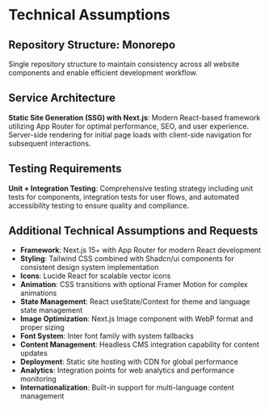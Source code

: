 # Technical Assumptions

## Repository Structure: Monorepo
Single repository structure to maintain consistency across all website components and enable efficient development workflow.

## Service Architecture
**Static Site Generation (SSG) with Next.js**: Modern React-based framework utilizing App Router for optimal performance, SEO, and user experience. Server-side rendering for initial page loads with client-side navigation for subsequent interactions.

## Testing Requirements
**Unit + Integration Testing**: Comprehensive testing strategy including unit tests for components, integration tests for user flows, and automated accessibility testing to ensure quality and compliance.

## Additional Technical Assumptions and Requests
- **Framework**: Next.js 15+ with App Router for modern React development
- **Styling**: Tailwind CSS combined with Shadcn/ui components for consistent design system implementation
- **Icons**: Lucide React for scalable vector icons
- **Animation**: CSS transitions with optional Framer Motion for complex animations
- **State Management**: React useState/Context for theme and language state management
- **Image Optimization**: Next.js Image component with WebP format and proper sizing
- **Font System**: Inter font family with system fallbacks
- **Content Management**: Headless CMS integration capability for content updates
- **Deployment**: Static site hosting with CDN for global performance
- **Analytics**: Integration points for web analytics and performance monitoring
- **Internationalization**: Built-in support for multi-language content management
